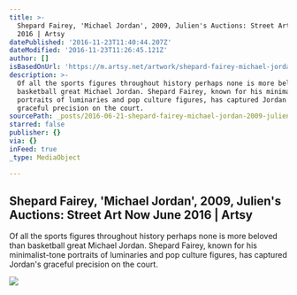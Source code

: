 ```yaml
---
title: >-
  Shepard Fairey, 'Michael Jordan', 2009, Julien's Auctions: Street Art Now June
  2016 | Artsy
datePublished: '2016-11-23T11:40:44.207Z'
dateModified: '2016-11-23T11:26:45.121Z'
author: []
isBasedOnUrl: 'https://m.artsy.net/artwork/shepard-fairey-michael-jordan'
description: >-
  Of all the sports figures throughout history perhaps none is more beloved than
  basketball great Michael Jordan. Shepard Fairey, known for his minimalist-tone
  portraits of luminaries and pop culture figures, has captured Jordan's
  graceful precision on the court.
sourcePath: _posts/2016-06-21-shepard-fairey-michael-jordan-2009-juliens-auctions-s.md
starred: false
publisher: {}
via: {}
inFeed: true
_type: MediaObject

---
```

<article style=""><h1>Shepard Fairey, 'Michael Jordan', 2009, Julien's Auctions: Street Art Now June 2016 | Artsy</h1><p>Of all the sports figures throughout history perhaps none is more beloved than basketball great Michael Jordan. Shepard Fairey, known for his minimalist-tone portraits of luminaries and pop culture figures, has captured Jordan's graceful precision on the court.</p><img src="https://d32dm0rphc51dk.cloudfront.net/lsAHYeWwjjn-zjkBQDsomw/large.jpg" /></article>